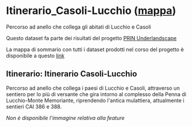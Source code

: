 # Itinerario_Casoli-Lucchio ([mappa](https://umap.openstreetmap.fr/it/map/itinerario_casoli-lucchio_1084935))
Percorso ad anello che collega gli abitati di Lucchio e Casoli

Questo dataset fa parte dei risultati del progetto [PRIN Underlandscape](https://sites.google.com/view/prin-underlandscape/)

La mappa di sommario con tutti i dataset prodotti nel corso del progetto è disponibile a questo [link](https://umap.openstreetmap.fr/it/map/sommario_1044830)

## Itinerario: Itinerario Casoli-Lucchio
Percorso ad anello che collega i paesi di Lucchio e Casoli, attraverso un sentiero per lo più di versante che gira intorno al complesso della Penna di Lucchio-Monte Memoriante, riprendendo l'antica mulattiera, attualmente i sentieri CAI 386 e 388.

*Non è disponibile l'immagine relativa alla feature* 

